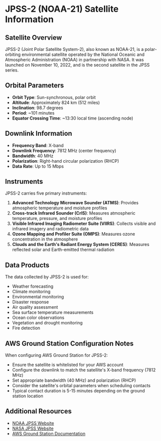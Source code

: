 # JPSS-2 (NOAA-21) Satellite Information

## Satellite Overview

JPSS-2 (Joint Polar Satellite System-2), also known as NOAA-21, is a polar-orbiting environmental satellite operated by the National Oceanic and Atmospheric Administration (NOAA) in partnership with NASA. It was launched on November 10, 2022, and is the second satellite in the JPSS series.

## Orbital Parameters

- **Orbit Type**: Sun-synchronous, polar orbit
- **Altitude**: Approximately 824 km (512 miles)
- **Inclination**: 98.7 degrees
- **Period**: ~101 minutes
- **Equator Crossing Time**: ~13:30 local time (ascending node)

## Downlink Information

- **Frequency Band**: X-band
- **Downlink Frequency**: 7812 MHz (center frequency)
- **Bandwidth**: 40 MHz
- **Polarization**: Right-hand circular polarization (RHCP)
- **Data Rate**: Up to 15 Mbps

## Instruments

JPSS-2 carries five primary instruments:

1. **Advanced Technology Microwave Sounder (ATMS)**: Provides atmospheric temperature and moisture profiles
2. **Cross-track Infrared Sounder (CrIS)**: Measures atmospheric temperature, pressure, and moisture profiles
3. **Visible Infrared Imaging Radiometer Suite (VIIRS)**: Collects visible and infrared imagery and radiometric data
4. **Ozone Mapping and Profiler Suite (OMPS)**: Measures ozone concentration in the atmosphere
5. **Clouds and the Earth's Radiant Energy System (CERES)**: Measures reflected solar and Earth-emitted thermal radiation

## Data Products

The data collected by JPSS-2 is used for:

- Weather forecasting
- Climate monitoring
- Environmental monitoring
- Disaster response
- Air quality assessment
- Sea surface temperature measurements
- Ocean color observations
- Vegetation and drought monitoring
- Fire detection

## AWS Ground Station Configuration Notes

When configuring AWS Ground Station for JPSS-2:

- Ensure the satellite is whitelisted for your AWS account
- Configure the downlink to match the satellite's X-band frequency (7812 MHz)
- Set appropriate bandwidth (40 MHz) and polarization (RHCP)
- Consider the satellite's orbital parameters when scheduling contacts
- Typical contact duration is 5-15 minutes depending on the ground station location

## Additional Resources

- [NOAA JPSS Website](https://www.nesdis.noaa.gov/current-satellite-missions/currently-flying/joint-polar-satellite-system)
- [NASA JPSS Website](https://www.nasa.gov/mission_pages/jpss/main/index.html)
- [AWS Ground Station Documentation](https://docs.aws.amazon.com/ground-station/)

